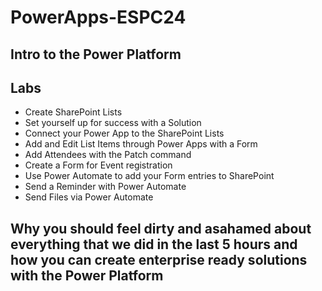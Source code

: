 # PowerApps-ESPC24

## Intro to the Power Platform

## Labs
* Create SharePoint Lists
* Set yourself up for success with a Solution
* Connect your Power App to the SharePoint Lists
* Add and Edit List Items through Power Apps with a Form
* Add Attendees with the Patch command
* Create a Form for Event registration
* Use Power Automate to add your Form entries to SharePoint
* Send a Reminder with Power Automate
* Send Files via Power Automate

## Why you should feel dirty and asahamed about everything that we did in the last 5 hours and how you can create enterprise ready solutions with the Power Platform
